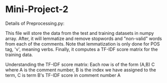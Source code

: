 # Mini-Project-2

Details of Preprocessing.py:

This file will store the data from the test and training datasets in numpy array. After, it will lemmatize and remove stopwords and "non-valid" words from each of the comments. Note that lemmatization is only done for POS tag, 'v', meaning verbs. Finally, it computes a TF-IDF score matrix for the training data.

Understanding the TF-IDF score matrix: Each row is of the form (A,B) C where A is the comment number, B is the index we have assigned to the term, C is term B's TF-IDF score in comment number A

